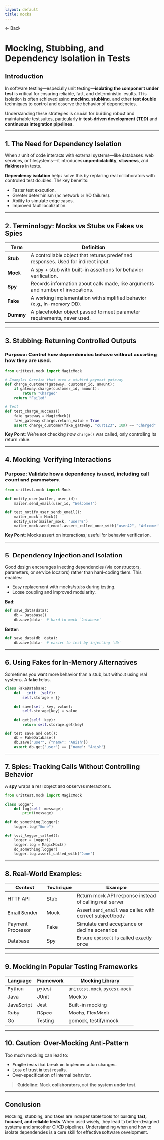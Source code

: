 ```yaml
---
layout: default
title: mocks 
---
```


<a href="https://anish7610.github.io/technical-writeups" style="text-decoration: none;">← Back</a>


# **Mocking, Stubbing, and Dependency Isolation in Tests**

## **Introduction**

In software testing—especially unit testing—**isolating the component under test** is critical for ensuring reliable, fast, and deterministic results. This isolation is often achieved using **mocking**, **stubbing**, and other **test double** techniques to control and observe the behavior of dependencies.

Understanding these strategies is crucial for building robust and maintainable test suites, particularly in **test-driven development (TDD)** and **continuous integration pipelines**.

---

## **1. The Need for Dependency Isolation**

When a unit of code interacts with external systems—like databases, web services, or filesystems—it introduces **unpredictability**, **slowness**, and **flakiness** in tests.

**Dependency isolation** helps solve this by replacing real collaborators with controlled test doubles. The key benefits:

* Faster test execution.
* Greater determinism (no network or I/O failures).
* Ability to simulate edge cases.
* Improved fault localization.

---

## **2. Terminology: Mocks vs Stubs vs Fakes vs Spies**

| Term      | Definition                                                                        |
| --------- | --------------------------------------------------------------------------------- |
| **Stub**  | A controllable object that returns predefined responses. Used for indirect input. |
| **Mock**  | A spy + stub with built-in assertions for behavior verification.                  |
| **Spy**   | Records information about calls made, like arguments and number of invocations.   |
| **Fake**  | A working implementation with simplified behavior (e.g., in-memory DB).           |
| **Dummy** | A placeholder object passed to meet parameter requirements, never used.           |

---

## **3. Stubbing: Returning Controlled Outputs**

### **Purpose**: Control how dependencies behave without asserting how they are used.

```python
from unittest.mock import MagicMock

# Example: Service that uses a stubbed payment gateway
def charge_customer(gateway, customer_id, amount):
    if gateway.charge(customer_id, amount):
        return "Charged"
    return "Failed"

# Test
def test_charge_success():
    fake_gateway = MagicMock()
    fake_gateway.charge.return_value = True
    assert charge_customer(fake_gateway, "cust123", 100) == "Charged"
```

**Key Point**: We’re not checking *how* `charge()` was called, only controlling its return value.

---

## **4. Mocking: Verifying Interactions**

### **Purpose**: Validate **how** a dependency is used, including call count and parameters.

```python
from unittest.mock import Mock

def notify_user(mailer, user_id):
    mailer.send_email(user_id, "Welcome!")

def test_notify_user_sends_email():
    mailer_mock = Mock()
    notify_user(mailer_mock, "user42")
    mailer_mock.send_email.assert_called_once_with("user42", "Welcome!")
```

**Key Point**: Mocks assert on interactions; useful for behavior verification.

---

## **5. Dependency Injection and Isolation**

Good design encourages injecting dependencies (via constructors, parameters, or service locators) rather than hard-coding them. This enables:

* Easy replacement with mocks/stubs during testing.
* Loose coupling and improved modularity.

**Bad**:

```python
def save_data(data):
    db = Database()
    db.save(data)  # hard to mock `Database`
```

**Better**:

```python
def save_data(db, data):
    db.save(data)  # easier to test by injecting `db`
```

---

## **6. Using Fakes for In-Memory Alternatives**

Sometimes you want more behavior than a stub, but without using real systems. A **fake** helps.

```python
class FakeDatabase:
    def __init__(self):
        self.storage = {}

    def save(self, key, value):
        self.storage[key] = value

    def get(self, key):
        return self.storage.get(key)

def test_save_and_get():
    db = FakeDatabase()
    db.save("user", {"name": "Anish"})
    assert db.get("user") == {"name": "Anish"}
```

---

## **7. Spies: Tracking Calls Without Controlling Behavior**

A **spy** wraps a real object and observes interactions.

```python
from unittest.mock import MagicMock

class Logger:
    def log(self, message):
        print(message)

def do_something(logger):
    logger.log("Done")

def test_logger_called():
    logger = Logger()
    logger.log = MagicMock()
    do_something(logger)
    logger.log.assert_called_with("Done")
```

---

## **8. Real-World Examples:**

| Context           | Technique | Example                                                  |
| ----------------- | --------- | -------------------------------------------------------- |
| HTTP API          | Stub      | Return mock API response instead of calling real server  |
| Email Sender      | Mock      | Assert `send_email` was called with correct subject/body |
| Payment Processor | Fake      | Simulate card acceptance or decline scenarios            |
| Database          | Spy       | Ensure `update()` is called exactly once                 |

---

## **9. Mocking in Popular Testing Frameworks**

| Language   | Framework | Mocking Library                |
| ---------- | --------- | ------------------------------ |
| Python     | pytest    | `unittest.mock`, `pytest-mock` |
| Java       | JUnit     | Mockito                        |
| JavaScript | Jest      | Built-in mocking               |
| Ruby       | RSpec     | Mocha, FlexMock                |
| Go         | Testing   | gomock, testify/mock           |

---

## **10. Caution: Over-Mocking Anti-Pattern**

Too much mocking can lead to:

* Fragile tests that break on implementation changes.
* Loss of trust in test results.
* Over-specification of internal behavior.

> **Guideline**: Mock **collaborators**, not **the system under test**.

---

## **Conclusion**

Mocking, stubbing, and fakes are indispensable tools for building **fast, focused, and reliable tests**. When used wisely, they lead to better-designed systems and smoother CI/CD pipelines. Understanding when and how to isolate dependencies is a core skill for effective software development.
